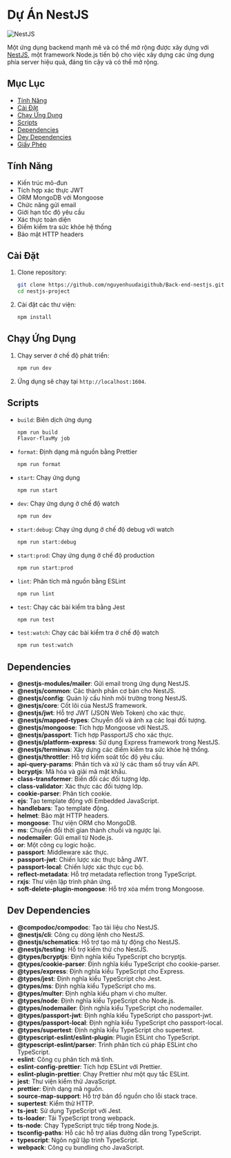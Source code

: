 # Dự Án NestJS

![NestJS](https://nestjs.com/img/logo_text.svg)

Một ứng dụng backend mạnh mẽ và có thể mở rộng được xây dựng với [NestJS](https://nestjs.com/), một framework Node.js tiến bộ cho việc xây dựng các ứng dụng phía server hiệu quả, đáng tin cậy và có thể mở rộng.

## Mục Lục

- [Tính Năng](#tính-năng)
- [Cài Đặt](#cài-đặt)
- [Chạy Ứng Dụng](#chạy-ứng-dụng)
- [Scripts](#scripts)
- [Dependencies](#dependencies)
- [Dev Dependencies](#dev-dependencies)
- [Giấy Phép](#giấy-phép)

## Tính Năng

- Kiến trúc mô-đun
- Tích hợp xác thực JWT
- ORM MongoDB với Mongoose
- Chức năng gửi email
- Giới hạn tốc độ yêu cầu
- Xác thực toàn diện
- Điểm kiểm tra sức khỏe hệ thống
- Bảo mật HTTP headers

## Cài Đặt

1. Clone repository:
   ```bash
   git clone https://github.com/nguyenhuudaigithub/Back-end-nestjs.git
   cd nestjs-project
   ```
2. Cài đặt các thư viện:
   ```bash
   npm install
   ```

## Chạy Ứng Dụng

1. Chạy server ở chế độ phát triển:

   ```bash
   npm run dev
   ```

2. Ứng dụng sẽ chạy tại `http://localhost:1604`.

## Scripts

- `build`: Biên dịch ứng dụng
  ```bash
  npm run build
  Flavor-flavMy job
  ```
- `format`: Định dạng mã nguồn bằng Prettier
  ```bash
  npm run format
  ```
- `start`: Chạy ứng dụng
  ```bash
  npm run start
  ```
- `dev`: Chạy ứng dụng ở chế độ watch
  ```bash
  npm run dev
  ```
- `start:debug`: Chạy ứng dụng ở chế độ debug với watch
  ```bash
  npm run start:debug
  ```
- `start:prod`: Chạy ứng dụng ở chế độ production
  ```bash
  npm run start:prod
  ```
- `lint`: Phân tích mã nguồn bằng ESLint
  ```bash
  npm run lint
  ```
- `test`: Chạy các bài kiểm tra bằng Jest
  ```bash
  npm run test
  ```
- `test:watch`: Chạy các bài kiểm tra ở chế độ watch
  ```bash
  npm run test:watch
  ```

## Dependencies

- **@nestjs-modules/mailer**: Gửi email trong ứng dụng NestJS.
- **@nestjs/common**: Các thành phần cơ bản cho NestJS.
- **@nestjs/config**: Quản lý cấu hình môi trường trong NestJS.
- **@nestjs/core**: Cốt lõi của NestJS framework.
- **@nestjs/jwt**: Hỗ trợ JWT (JSON Web Token) cho xác thực.
- **@nestjs/mapped-types**: Chuyển đổi và ánh xạ các loại đối tượng.
- **@nestjs/mongoose**: Tích hợp Mongoose với NestJS.
- **@nestjs/passport**: Tích hợp PassportJS cho xác thực.
- **@nestjs/platform-express**: Sử dụng Express framework trong NestJS.
- **@nestjs/terminus**: Xây dựng các điểm kiểm tra sức khỏe hệ thống.
- **@nestjs/throttler**: Hỗ trợ kiểm soát tốc độ yêu cầu.
- **api-query-params**: Phân tích và xử lý các tham số truy vấn API.
- **bcryptjs**: Mã hóa và giải mã mật khẩu.
- **class-transformer**: Biến đổi các đối tượng lớp.
- **class-validator**: Xác thực các đối tượng lớp.
- **cookie-parser**: Phân tích cookie.
- **ejs**: Tạo template động với Embedded JavaScript.
- **handlebars**: Tạo template động.
- **helmet**: Bảo mật HTTP headers.
- **mongoose**: Thư viện ORM cho MongoDB.
- **ms**: Chuyển đổi thời gian thành chuỗi và ngược lại.
- **nodemailer**: Gửi email từ Node.js.
- **or**: Một công cụ logic hoặc.
- **passport**: Middleware xác thực.
- **passport-jwt**: Chiến lược xác thực bằng JWT.
- **passport-local**: Chiến lược xác thực cục bộ.
- **reflect-metadata**: Hỗ trợ metadata reflection trong TypeScript.
- **rxjs**: Thư viện lập trình phản ứng.
- **soft-delete-plugin-mongoose**: Hỗ trợ xóa mềm trong Mongoose.

## Dev Dependencies

- **@compodoc/compodoc**: Tạo tài liệu cho NestJS.
- **@nestjs/cli**: Công cụ dòng lệnh cho NestJS.
- **@nestjs/schematics**: Hỗ trợ tạo mã tự động cho NestJS.
- **@nestjs/testing**: Hỗ trợ kiểm thử cho NestJS.
- **@types/bcryptjs**: Định nghĩa kiểu TypeScript cho bcryptjs.
- **@types/cookie-parser**: Định nghĩa kiểu TypeScript cho cookie-parser.
- **@types/express**: Định nghĩa kiểu TypeScript cho Express.
- **@types/jest**: Định nghĩa kiểu TypeScript cho Jest.
- **@types/ms**: Định nghĩa kiểu TypeScript cho ms.
- **@types/multer**: Định nghĩa kiểu phạm vi cho multer.
- **@types/node**: Định nghĩa kiểu TypeScript cho Node.js.
- **@types/nodemailer**: Định nghĩa kiểu TypeScript cho nodemailer.
- **@types/passport-jwt**: Định nghĩa kiểu TypeScript cho passport-jwt.
- **@types/passport-local**: Định nghĩa kiểu TypeScript cho passport-local.
- **@types/supertest**: Định nghĩa kiểu TypeScript cho supertest.
- **@typescript-eslint/eslint-plugin**: Plugin ESLint cho TypeScript.
- **@typescript-eslint/parser**: Trình phân tích cú pháp ESLint cho TypeScript.
- **eslint**: Công cụ phân tích mã tĩnh.
- **eslint-config-prettier**: Tích hợp ESLint với Prettier.
- **eslint-plugin-prettier**: Chạy Prettier như một quy tắc ESLint.
- **jest**: Thư viện kiểm thử JavaScript.
- **prettier**: Định dạng mã nguồn.
- **source-map-support**: Hỗ trợ bản đồ nguồn cho lỗi stack trace.
- **supertest**: Kiểm thử HTTP.
- **ts-jest**: Sử dụng TypeScript với Jest.
- **ts-loader**: Tải TypeScript trong webpack.
- **ts-node**: Chạy TypeScript trực tiếp trong Node.js.
- **tsconfig-paths**: Hỗ các hỗ trợ alias đường dẫn trong TypeScript.
- **typescript**: Ngôn ngữ lập trình TypeScript.
- **webpack**: Công cụ bundling cho JavaScript.
